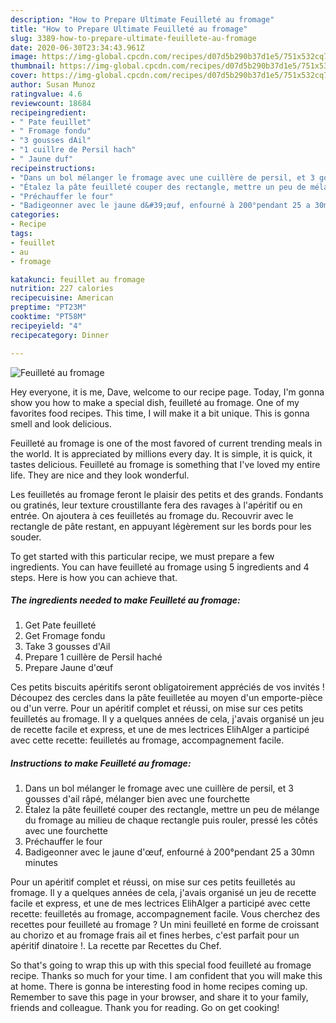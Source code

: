 ```yaml
---
description: "How to Prepare Ultimate Feuilleté au fromage"
title: "How to Prepare Ultimate Feuilleté au fromage"
slug: 3389-how-to-prepare-ultimate-feuillete-au-fromage
date: 2020-06-30T23:34:43.961Z
image: https://img-global.cpcdn.com/recipes/d07d5b290b37d1e5/751x532cq70/feuillete-au-fromage-photo-principale-de-la-recette.jpg
thumbnail: https://img-global.cpcdn.com/recipes/d07d5b290b37d1e5/751x532cq70/feuillete-au-fromage-photo-principale-de-la-recette.jpg
cover: https://img-global.cpcdn.com/recipes/d07d5b290b37d1e5/751x532cq70/feuillete-au-fromage-photo-principale-de-la-recette.jpg
author: Susan Munoz
ratingvalue: 4.6
reviewcount: 18684
recipeingredient:
- " Pate feuillet"
- " Fromage fondu"
- "3 gousses dAil"
- "1 cuillre de Persil hach"
- " Jaune duf"
recipeinstructions:
- "Dans un bol mélanger le fromage avec une cuillère de persil, et 3 gousses d&#39;ail râpé, mélanger bien avec une fourchette"
- "Étalez la pâte feuilleté couper des rectangle, mettre un peu de mélange du fromage au milieu de chaque rectangle puis rouler, pressé les côtés avec une fourchette"
- "Préchauffer le four"
- "Badigeonner avec le jaune d&#39;œuf, enfourné à 200°pendant 25 a 30mn minutes"
categories:
- Recipe
tags:
- feuillet
- au
- fromage

katakunci: feuillet au fromage 
nutrition: 227 calories
recipecuisine: American
preptime: "PT23M"
cooktime: "PT58M"
recipeyield: "4"
recipecategory: Dinner

---
```



![Feuilleté au fromage](https://img-global.cpcdn.com/recipes/d07d5b290b37d1e5/751x532cq70/feuillete-au-fromage-photo-principale-de-la-recette.jpg)

Hey everyone, it is me, Dave, welcome to our recipe page. Today, I'm gonna show you how to make a special dish, feuilleté au fromage. One of my favorites food recipes. This time, I will make it a bit unique. This is gonna smell and look delicious.

Feuilleté au fromage is one of the most favored of current trending meals in the world. It is appreciated by millions every day. It is simple, it is quick, it tastes delicious. Feuilleté au fromage is something that I've loved my entire life. They are nice and they look wonderful.

Les feuilletés au fromage feront le plaisir des petits et des grands. Fondants ou gratinés, leur texture croustillante fera des ravages à l&#39;apéritif ou en entrée. On ajoutera à ces feuilletés au fromage du. Recouvrir avec le rectangle de pâte restant, en appuyant légèrement sur les bords pour les souder.


To get started with this particular recipe, we must prepare a few ingredients. You can have feuilleté au fromage using 5 ingredients and 4 steps. Here is how you can achieve that.

<!--inarticleads1-->

##### The ingredients needed to make Feuilleté au fromage:

1. Get  Pate feuilleté
1. Get  Fromage fondu
1. Take 3 gousses d&#39;Ail
1. Prepare 1 cuillère de Persil haché
1. Prepare  Jaune d&#39;œuf


Ces petits biscuits apéritifs seront obligatoirement appréciés de vos invités ! Découpez des cercles dans la pâte feuilletée au moyen d&#39;un emporte-pièce ou d&#39;un verre. Pour un apéritif complet et réussi, on mise sur ces petits feuilletés au fromage. Il y a quelques années de cela, j&#39;avais organisé un jeu de recette facile et express, et une de mes lectrices ElihAlger a participé avec cette recette: feuilletés au fromage, accompagnement facile. 

<!--inarticleads2-->

##### Instructions to make Feuilleté au fromage:

1. Dans un bol mélanger le fromage avec une cuillère de persil, et 3 gousses d&#39;ail râpé, mélanger bien avec une fourchette
1. Étalez la pâte feuilleté couper des rectangle, mettre un peu de mélange du fromage au milieu de chaque rectangle puis rouler, pressé les côtés avec une fourchette
1. Préchauffer le four
1. Badigeonner avec le jaune d&#39;œuf, enfourné à 200°pendant 25 a 30mn minutes


Pour un apéritif complet et réussi, on mise sur ces petits feuilletés au fromage. Il y a quelques années de cela, j&#39;avais organisé un jeu de recette facile et express, et une de mes lectrices ElihAlger a participé avec cette recette: feuilletés au fromage, accompagnement facile. Vous cherchez des recettes pour feuilleté au fromage ? Un mini feuilleté en forme de croissant au chorizo et au fromage frais ail et fines herbes, c&#39;est parfait pour un apéritif dinatoire !. La recette par Recettes du Chef. 

So that's going to wrap this up with this special food feuilleté au fromage recipe. Thanks so much for your time. I am confident that you will make this at home. There is gonna be interesting food in home recipes coming up. Remember to save this page in your browser, and share it to your family, friends and colleague. Thank you for reading. Go on get cooking!

